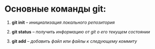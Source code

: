 # Основные команды git:

1. __git init__ – *инициализация локального репозитория*

2. __git status__ – *получить информацию от git о его текущем состоянии*

3. __git add__ – *добавить файл или файлы к следующему коммиту*
